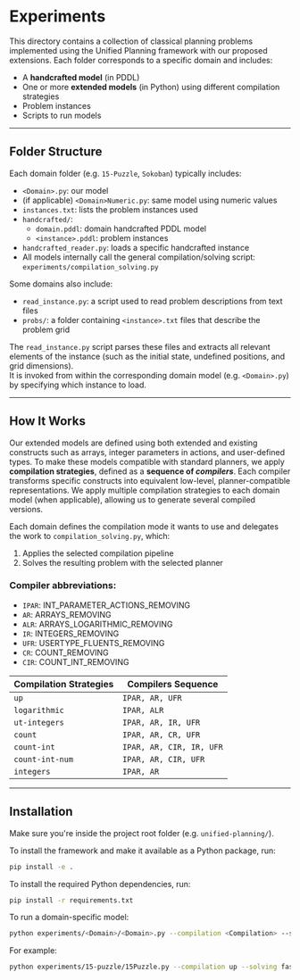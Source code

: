 # Experiments

This directory contains a collection of classical planning problems implemented using the Unified Planning framework with our proposed extensions. 
Each folder corresponds to a specific domain and includes:
- A **handcrafted model** (in PDDL)
- One or more **extended models** (in Python) using different compilation strategies
- Problem instances
- Scripts to run models

---

## Folder Structure

Each domain folder (e.g. `15-Puzzle`, `Sokoban`) typically includes:

- `<Domain>.py`: our model
- (if applicable) `<Domain>Numeric.py`: same model using numeric values
- `instances.txt`: lists the problem instances used
- `handcrafted/`:  
  - `domain.pddl`: domain handcrafted PDDL model  
  - `<instance>.pddl`: problem instances
- `handcrafted_reader.py`: loads a specific handcrafted instance
- All models internally call the general compilation/solving script:  
  `experiments/compilation_solving.py`

Some domains also include:
- `read_instance.py`: a script used to read problem descriptions from text files
- `probs/`: a folder containing `<instance>.txt` files that describe the problem grid

The `read_instance.py` script parses these files and extracts all relevant elements of the instance (such as the initial state, undefined positions, and grid dimensions).  
It is invoked from within the corresponding domain model (e.g. `<Domain>.py`) by specifying which instance to load.

---

## How It Works

Our extended models are defined using both extended and existing constructs such as arrays, integer parameters in actions, and user-defined types.
To make these models compatible with standard planners, we apply **compilation strategies**, defined as a **sequence of *compilers***. 
Each compiler transforms specific constructs into equivalent low-level, planner-compatible representations.
We apply multiple compilation strategies to each domain model (when applicable), allowing us to generate several compiled versions.

Each domain defines the compilation mode it wants to use and delegates the work to `compilation_solving.py`, which:
1. Applies the selected compilation pipeline
2. Solves the resulting problem with the selected planner

### Compiler abbreviations:
- `IPAR`: INT_PARAMETER_ACTIONS_REMOVING
- `AR`: ARRAYS_REMOVING
- `ALR`: ARRAYS_LOGARITHMIC_REMOVING
- `IR`: INTEGERS_REMOVING
- `UFR`: USERTYPE_FLUENTS_REMOVING
- `CR`: COUNT_REMOVING
- `CIR`: COUNT_INT_REMOVING

| Compilation Strategies | Compilers Sequence       |
|-----------------|--------------------------|
| `up`            | `IPAR, AR, UFR`          |
| `logarithmic`   | `IPAR, ALR`              |
| `ut-integers`   | `IPAR, AR, IR, UFR`      |
| `count`         | `IPAR, AR, CR, UFR`      |
| `count-int`     | `IPAR, AR, CIR, IR, UFR` |
| `count-int-num` | `IPAR, AR, CIR, UFR`     |
| `integers`      | `IPAR, AR`               |

---

## Installation

Make sure you're inside the project root folder (e.g. `unified-planning/`).

To install the framework and make it available as a Python package, run:
```bash
pip install -e .
```

To install the required Python dependencies, run:
```bash
pip install -r requirements.txt
```

To run a domain-specific model:
```bash
python experiments/<Domain>/<Domain>.py --compilation <Compilation> --solving <Solving>
```

For example:
```bash
python experiments/15-puzzle/15Puzzle.py --compilation up --solving fast-downward
```
